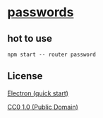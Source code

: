 # [passwords](https://github.com/brtmvdl/passwords)

## hot to use

```
npm start -- router password
```

## License

[Electron (quick start)](https://github.com/electron/electron-quick-start)

[CC0 1.0 (Public Domain)](LICENSE.md)
